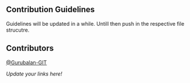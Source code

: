 ## Contribution Guidelines 

Guidelines will be updated in a while. Untill then push in the respective file strucutre. 

## Contributors 
[@Gurubalan-GIT](https://github.com/Gurubalan-GIT)

*Update your links here!*